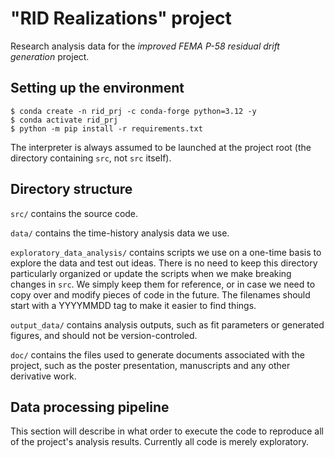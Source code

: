 # "RID Realizations" project
Research analysis data for the *improved FEMA P-58 residual drift generation* project.

## Setting up the environment

```
$ conda create -n rid_prj -c conda-forge python=3.12 -y
$ conda activate rid_prj
$ python -m pip install -r requirements.txt
```

The interpreter is always assumed to be launched at the project root (the directory containing `src`, not `src` itself).

## Directory structure

`src/` contains the source code.

`data/` contains the time-history analysis data we use.

`exploratory_data_analysis/` contains scripts we use on a one-time basis to explore the data and test out ideas.
There is no need to keep this directory particularly organized or update the scripts when we make breaking changes in `src`.
We simply keep them for reference, or in case we need to copy over and modify pieces of code in the future.
The filenames should start with a YYYYMMDD tag to make it easier to find things.

`output_data/` contains analysis outputs, such as fit parameters or generated figures, and should not be version-controled.

`doc/` contains the files used to generate documents associated with the project, such as the poster presentation, manuscripts and any other derivative work.

## Data processing pipeline

This section will describe in what order to execute the code to reproduce all of the project's analysis results.
Currently all code is merely exploratory.

